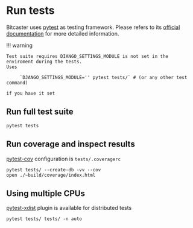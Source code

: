 # Run tests

Bitcaster uses [pytest](https://pypi.org/project/pytest/) as testing framework.
Please refers to its [official documentation](https://docs.pytest.org/en/stable/) for more detailed information.

!!! warning

    Test suite requires DIANGO_SETTINGS_MODULE is not set in the enviroment during the tests.
    Uses 

         `DJANGO_SETTINGS_MODULE='' pytest tests/` # (or any other test command)
    
    if you have it set 

## Run full test suite

    pytest tests

## Run coverage and inspect results

[pytest-cov](https://pypi.org/project/pytest-cov/) configuration is `tests/.coveragerc`

    pytest tests/ --create-db -vv --cov
    open ./~build/coverage/index.html

## Using multiple CPUs

[pytest-xdist](https://pypi.org/project/pytest-xdist/) plugin is available for distributed tests

    pytest tests/ tests/ -n auto

